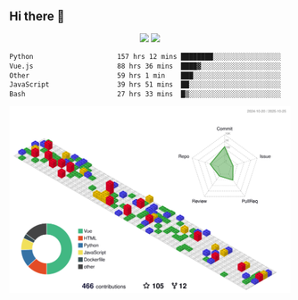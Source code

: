 ## Hi there 👋
<div align="center">
<span>  </span>
<img height="170px" src="https://github-readme-stats.vercel.app/api?username=bigQY&show_icons=true&count_private==true&v=3" /><span>        </span><img height="170px" src="https://github-readme-stats.vercel.app/api/top-langs/?username=bigQY&layout=compact&langs_count=8&hide=html&v=3" />
<span>  </span>
</div>
<div align="center">

<!--START_SECTION:waka-->

```txt
Python                     157 hrs 12 mins ████████░░░░░░░░░░░░░░░░░   32.60 %
Vue.js                     88 hrs 36 mins  ████▓░░░░░░░░░░░░░░░░░░░░   18.38 %
Other                      59 hrs 1 min    ███░░░░░░░░░░░░░░░░░░░░░░   12.24 %
JavaScript                 39 hrs 51 mins  ██░░░░░░░░░░░░░░░░░░░░░░░   08.27 %
Bash                       27 hrs 33 mins  █▒░░░░░░░░░░░░░░░░░░░░░░░   05.72 %
```

<!--END_SECTION:waka-->
</div>

![](./profile-3d-contrib/profile-gitblock.svg)
